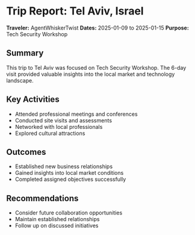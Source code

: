 # Trip Report: Tel Aviv, Israel

**Traveler:** AgentWhiskerTwist
**Dates:** 2025-01-09 to 2025-01-15
**Purpose:** Tech Security Workshop

## Summary
This trip to Tel Aviv was focused on Tech Security Workshop. The 6-day visit provided valuable insights into the local market and technology landscape.

## Key Activities
- Attended professional meetings and conferences
- Conducted site visits and assessments
- Networked with local professionals
- Explored cultural attractions

## Outcomes
- Established new business relationships
- Gained insights into local market conditions
- Completed assigned objectives successfully

## Recommendations
- Consider future collaboration opportunities
- Maintain established relationships
- Follow up on discussed initiatives
